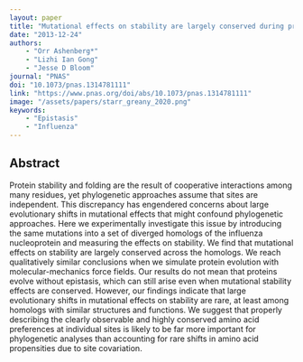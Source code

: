 ```yaml
---
layout: paper
title: "Mutational effects on stability are largely conserved during protein evolution"
date: "2013-12-24"
authors: 
    - "Orr Ashenberg*"
    - "Lizhi Ian Gong"
    - "Jesse D Bloom"
journal: "PNAS"
doi: "10.1073/pnas.1314781111"
link: "https://www.pnas.org/doi/abs/10.1073/pnas.1314781111"
image: "/assets/papers/starr_greany_2020.png"
keywords:
    - "Epistasis"
    - "Influenza"
---
```


## Abstract

Protein stability and folding are the result of cooperative interactions among many residues, yet phylogenetic approaches assume that sites are independent. This discrepancy has engendered concerns about large evolutionary shifts in mutational effects that might confound phylogenetic approaches. Here we experimentally investigate this issue by introducing the same mutations into a set of diverged homologs of the influenza nucleoprotein and measuring the effects on stability. We find that mutational effects on stability are largely conserved across the homologs. We reach qualitatively similar conclusions when we simulate protein evolution with molecular-mechanics force fields. Our results do not mean that proteins evolve without epistasis, which can still arise even when mutational stability effects are conserved. However, our findings indicate that large evolutionary shifts in mutational effects on stability are rare, at least among homologs with similar structures and functions. We suggest that properly describing the clearly observable and highly conserved amino acid preferences at individual sites is likely to be far more important for phylogenetic analyses than accounting for rare shifts in amino acid propensities due to site covariation.
